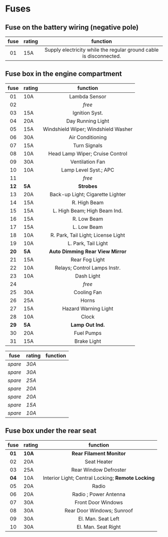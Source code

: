 # Fuses

## Fuse on the battery wiring (negative pole)
fuse | rating | function
:---: | :--- | :---:
01 | 15A | Supply electricity while the regular ground cable is disconnected.

## Fuse box in the engine compartment
fuse | rating | function
:---: | :--- | :---:
01 | 10A | Lambda Sensor
02 | | _free_
03 | 15A | Ignition Syst.
04 | 20A | Day Running Light
05 | 15A | Windshield Wiper; Windshield Washer
06 | 30A | Air Conditioning
07 | 15A | Turn Signals
08 | 10A | Head Lamp Wiper; Cruise Control
09 | 30A | Ventilation Fan
10 | 10A | Lamp Level Syst.; APC
11 | | _free_
**12** | **5A** | **Strobes**
13 | 20A | Back-up Light; Cigarette Lighter
14 | 15A | R. High Beam
15 | 15A | L. High Beam; High Beam Ind.
16 | 15A | R. Low Beam
17 | 15A | L. Low Beam
18 | 10A | R. Park, Tail Light; License Light
19 | 10A | L. Park, Tail Light
**20** | **5A** | **Auto Dimming Rear View Mirror**
21 | 15A | Rear Fog Light
22 | 10A | Relays; Control Lamps Instr.
23 | 10A | Dash Light
24 | | _free_
25 | 30A | Cooling Fan
26 | 25A | Horns
27 | 15A | Hazard Warning Light
28 | 10A | Clock
**29** | **5A** | **Lamp Out Ind.**
30 | 20A | Fuel Pumps
31 | 15A | Brake Light

fuse | rating | function
:---: | :--- | :---:
_spare_ | _30A_
_spare_ | _30A_
_spare_ | _25A_
_spare_ | _20A_
_spare_ | _20A_
_spare_ | _15A_
_spare_ | _10A_


## Fuse box under the rear seat
fuse | rating | function
:---: | :--- | :---:
**01** | **10A** | **Rear Filament Monitor**
02 | 20A | Seat Heater
03 | 25A | Rear Window Defroster
**04** | 10A | Interior Light; Central Locking; **Remote Locking**
05 | 20A | Radio
06 | 20A | Radio ; Power Antenna
07 | 30A | Front Door Windows
08 | 30A | Rear Door Windows; Sunroof
09 | 30A | El. Man. Seat Left
10 | 30A | El. Man. Seat Right
